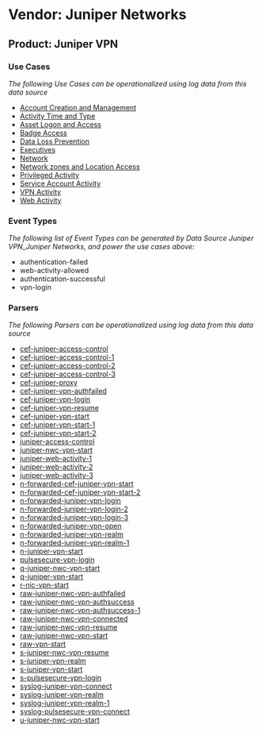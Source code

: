 Vendor: Juniper Networks
========================
Product: Juniper VPN
--------------------

### Use Cases

_The following Use Cases can be operationalized using log data from this data source_

* [Account Creation and Management](../UseCases/usecase_account_creation_and_management.md)
* [Activity Time  and Type](../UseCases/usecase_activity_time__and_type.md)
* [Asset Logon and Access](../UseCases/usecase_asset_logon_and_access.md)
* [Badge Access](../UseCases/usecase_badge_access.md)
* [Data Loss Prevention](../UseCases/usecase_data_loss_prevention.md)
* [Executives](../UseCases/usecase_executives.md)
* [Network](../UseCases/usecase_network.md)
* [Network zones and Location Access](../UseCases/usecase_network_zones_and_location_access.md)
* [Privileged Activity](../UseCases/usecase_privileged_activity.md)
* [Service Account Activity](../UseCases/usecase_service_account_activity.md)
* [VPN Activity](../UseCases/usecase_vpn_activity.md)
* [Web Activity](../UseCases/usecase_web_activity.md)


### Event Types

_The following list of Event Types can be generated by Data Source Juniper VPN_Juniper Networks, and power the use cases above:_

- authentication-failed
- web-activity-allowed
- authentication-successful
- vpn-login


### Parsers

_The following Parsers can be operationalized using log data from this data source_

* [cef-juniper-access-control](../Parsers/parserContent_cef-juniper-access-control.md)
* [cef-juniper-access-control-1](../Parsers/parserContent_cef-juniper-access-control-1.md)
* [cef-juniper-access-control-2](../Parsers/parserContent_cef-juniper-access-control-2.md)
* [cef-juniper-access-control-3](../Parsers/parserContent_cef-juniper-access-control-3.md)
* [cef-juniper-proxy](../Parsers/parserContent_cef-juniper-proxy.md)
* [cef-juniper-vpn-authfailed](../Parsers/parserContent_cef-juniper-vpn-authfailed.md)
* [cef-juniper-vpn-login](../Parsers/parserContent_cef-juniper-vpn-login.md)
* [cef-juniper-vpn-resume](../Parsers/parserContent_cef-juniper-vpn-resume.md)
* [cef-juniper-vpn-start](../Parsers/parserContent_cef-juniper-vpn-start.md)
* [cef-juniper-vpn-start-1](../Parsers/parserContent_cef-juniper-vpn-start-1.md)
* [cef-juniper-vpn-start-2](../Parsers/parserContent_cef-juniper-vpn-start-2.md)
* [juniper-access-control](../Parsers/parserContent_juniper-access-control.md)
* [juniper-nwc-vpn-start](../Parsers/parserContent_juniper-nwc-vpn-start.md)
* [juniper-web-activity-1](../Parsers/parserContent_juniper-web-activity-1.md)
* [juniper-web-activity-2](../Parsers/parserContent_juniper-web-activity-2.md)
* [juniper-web-activity-3](../Parsers/parserContent_juniper-web-activity-3.md)
* [n-forwarded-cef-juniper-vpn-start](../Parsers/parserContent_n-forwarded-cef-juniper-vpn-start.md)
* [n-forwarded-cef-juniper-vpn-start-2](../Parsers/parserContent_n-forwarded-cef-juniper-vpn-start-2.md)
* [n-forwarded-juniper-vpn-login](../Parsers/parserContent_n-forwarded-juniper-vpn-login.md)
* [n-forwarded-juniper-vpn-login-2](../Parsers/parserContent_n-forwarded-juniper-vpn-login-2.md)
* [n-forwarded-juniper-vpn-login-3](../Parsers/parserContent_n-forwarded-juniper-vpn-login-3.md)
* [n-forwarded-juniper-vpn-open](../Parsers/parserContent_n-forwarded-juniper-vpn-open.md)
* [n-forwarded-juniper-vpn-realm](../Parsers/parserContent_n-forwarded-juniper-vpn-realm.md)
* [n-forwarded-juniper-vpn-realm-1](../Parsers/parserContent_n-forwarded-juniper-vpn-realm-1.md)
* [n-juniper-vpn-start](../Parsers/parserContent_n-juniper-vpn-start.md)
* [pulsesecure-vpn-login](../Parsers/parserContent_pulsesecure-vpn-login.md)
* [q-juniper-nwc-vpn-start](../Parsers/parserContent_q-juniper-nwc-vpn-start.md)
* [q-juniper-vpn-start](../Parsers/parserContent_q-juniper-vpn-start.md)
* [r-nic-vpn-start](../Parsers/parserContent_r-nic-vpn-start.md)
* [raw-juniper-nwc-vpn-authfailed](../Parsers/parserContent_raw-juniper-nwc-vpn-authfailed.md)
* [raw-juniper-nwc-vpn-authsuccess](../Parsers/parserContent_raw-juniper-nwc-vpn-authsuccess.md)
* [raw-juniper-nwc-vpn-authsuccess-1](../Parsers/parserContent_raw-juniper-nwc-vpn-authsuccess-1.md)
* [raw-juniper-nwc-vpn-connected](../Parsers/parserContent_raw-juniper-nwc-vpn-connected.md)
* [raw-juniper-nwc-vpn-resume](../Parsers/parserContent_raw-juniper-nwc-vpn-resume.md)
* [raw-juniper-nwc-vpn-start](../Parsers/parserContent_raw-juniper-nwc-vpn-start.md)
* [raw-vpn-start](../Parsers/parserContent_raw-vpn-start.md)
* [s-juniper-nwc-vpn-resume](../Parsers/parserContent_s-juniper-nwc-vpn-resume.md)
* [s-juniper-vpn-realm](../Parsers/parserContent_s-juniper-vpn-realm.md)
* [s-juniper-vpn-start](../Parsers/parserContent_s-juniper-vpn-start.md)
* [s-pulsesecure-vpn-login](../Parsers/parserContent_s-pulsesecure-vpn-login.md)
* [syslog-juniper-vpn-connect](../Parsers/parserContent_syslog-juniper-vpn-connect.md)
* [syslog-juniper-vpn-realm](../Parsers/parserContent_syslog-juniper-vpn-realm.md)
* [syslog-juniper-vpn-realm-1](../Parsers/parserContent_syslog-juniper-vpn-realm-1.md)
* [syslog-pulsesecure-vpn-connect](../Parsers/parserContent_syslog-pulsesecure-vpn-connect.md)
* [u-juniper-nwc-vpn-start](../Parsers/parserContent_u-juniper-nwc-vpn-start.md)
